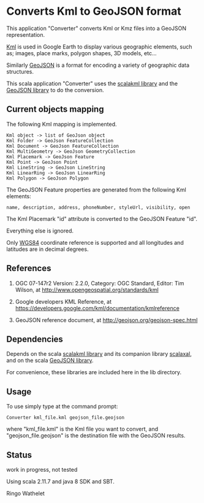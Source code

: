 # Converts Kml to GeoJSON format 

This application "Converter" converts Kml or Kmz files into a GeoJSON representation. 

[Kml](https://developers.google.com/kml/documentation/kmlreference) is used in Google Earth to display 
various geographic elements, such as; images, place marks, polygon shapes, 3D models, etc...

Similarly [GeoJSON](http://geojson.org/) is a format for encoding a variety of geographic data structures.

This scala application "Converter" uses the [scalakml library](https://github.com/workingDog/scalakml) and 
the [GeoJSON library](https://github.com/jroper/play-geojson) to do the conversion.
 
## Current objects mapping

The following Kml mapping is implemented.

    Kml object -> list of GeoJson object
    Kml Folder -> GeoJson FeatureCollection
    Kml Document -> GeoJson FeatureCollection
    Kml MultiGeometry -> GeoJson GeometryCollection
    Kml Placemark -> GeoJson Feature
    Kml Point -> GeoJson Point
    Kml LineString -> GeoJson LineString
    Kml LinearRing -> GeoJson LinearRing
    Kml Polygon -> GeoJson Polygon

The GeoJSON Feature properties are generated from the following Kml elements:

    name, description, address, phoneNumber, styleUrl, visibility, open
 
The Kml Placemark "id" attribute is converted to the GeoJSON Feature "id".

Everything else is ignored.
 
Only [WGS84](https://en.wikipedia.org/wiki/World_Geodetic_System) coordinate reference is supported and all longitudes and latitudes are in decimal degrees.
 
## References
 
1) OGC 07-147r2 Version: 2.2.0, Category: OGC Standard, Editor: Tim Wilson, at http://www.opengeospatial.org/standards/kml

2) Google developers KML Reference, at https://developers.google.com/kml/documentation/kmlreference

3) GeoJSON reference document, at http://geojson.org/geojson-spec.html

## Dependencies

Depends on the scala [scalakml library](https://github.com/workingDog/scalakml)
and its companion library [scalaxal](https://github.com/workingDog/scalaxal), 
and on the scala [GeoJSON library](https://github.com/jroper/play-geojson).

For convenience, these libraries are included here in the lib directory.

## Usage

To use simply type at the command prompt:
 
    Converter kml_file.kml geojson_file.geojson
 
where "kml_file.kml" is the Kml file you want to convert, and "geojson_file.geojson" is the destination file 
with the GeoJSON results.
 
## Status

work in progress, not tested 

Using scala 2.11.7 and java 8 SDK and SBT.


Ringo Wathelet
